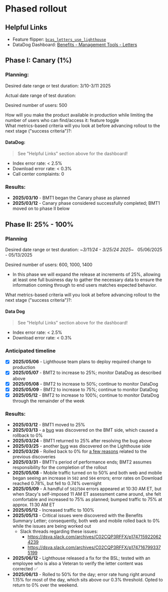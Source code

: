 # Phased rollout

## Helpful Links

- Feature flipper: [`bcas_letters_use_lighthouse`](https://api.va.gov/flipper/features/bcas_letters_use_lighthouse)
- DataDog Dashboard: [Benefits - Management Tools -  Letters](https://vagov.ddog-gov.com/dashboard/86n-b39-hhn/benefits---management-tools---letters?fromUser=true&refresh_mode=sliding&from_ts=1746109974694&to_ts=1746196374694&live=true)

## Phase I: Canary (1%)
### Planning: 
Desired date range or test duration: 3/10-3/11 2025

Actual date range of test duration: 

Desired number of users: 500  

How will you make the product available in production while limiting the number of users who can find/access it: feature toggle  
What metrics-based criteria will you look at before advancing rollout to the next stage ("success criteria")?:  

#### DataDog:

> See "Helpful Links" section above for the dashboard!
     
- Index error rate: < 2.5%
- Download error rate: < 0.3%
- Call center complaints: 0

### Results:  

- **2025/03/10** - BMT1 began the Canary phase as planned
- **2025/03/12** - Canary phase considered successfully completed; BMT1 moved on to phase II below

## Phase II: 25% - 100%
### Planning 
Desired date range or test duration: ~_3/11/24 - 3/25/24  2025_~ &nbsp; 05/06/2025 - 05/13/2025

Desired number of users: 600, 1000, 1400
- In this phase we will expand the release at increments of 25%, allowing at least one full business day to gather the necessary data to ensure the information coming through to end users matches expected behavior.

What metrics-based criteria will you look at before advancing rollout to the next stage ("success criteria")?:  
#### Data Dog

> See "Helpful Links" section above for the dashboard!

- Index error rate: < 2.5%
- Download error rate: < 0.3%

### Anticipated timeline

- [x] **2025/05/06** - Lighthouse team plans to deploy required change to production
- [x] **2025/05/07** - BMT2 to increase to 25%; monitor DataDog as described above
- [x] **2025/05/08** - BMT2 to increase to 50%; continue to monitor DataDog
- [x] **2025/05/09** - BMT2 to increase to 75%; continue to monitor DataDog
- [x] **2025/05/12** - BMT2 to increase to 100%; continue to monitor DataDog through the remainder of the week

### Results:

- **2025/03/12** - BMT1 moved to 25%
- **2025/03/13** - a [bug](https://github.com/department-of-veterans-affairs/va.gov-team/issues/105208) was discovered on the BMT side, which caused a rollback to 0%
- **2025/03/24** - BMT1 returned to 25% after resolving the bug above
- **2025/03/25** - another [bug](https://dsva.slack.com/archives/C02CQP3RFFX/p1742925759539209) was discovered on the Lighthouse side
- **2025/03/26** - Rolled back to 0% for [a few reasons](https://dsva.slack.com/archives/C04KHCT3ZMY/p1743012653750079) related to the previous discoveries
- **2025/03/31** - BMT1's period of performance ends; BMT2 assumes responsibility for the completion of the rollout
- **2025/05/08** - Mobile traffic turned on to 50% and both web and mobile began seeing an increase in `502` and `504` errors; error rates on Download reached 0.78%, but fell to 0.74% overnight
- **2025/05/09** - A handful of `502`/`504` errors appeared at 10:30 AM ET, but when Stacy's self-imposed 11 AM ET assessment came around, she felt comfortable and increased to 75% as planned; bumped traffic to 75% at approx. 11:30 AM ET
- **2025/05/12** - Increased traffic to 100%
- **2025/05/13** - Critical issues were discovered with the Benefits Summary Letter; consequently, both web and mobile rolled back to 0% while the issues are being worked out
    - Slack threads regarding these issues:
        - https://dsva.slack.com/archives/C02CQP3RFFX/p1747159220624239
        - https://dsva.slack.com/archives/C02CQP3RFFX/p1747167993375199
- **2025/06/12** - Lighthouse released a fix for the BSL; tested with an employee who is also a Veteran to verify the letter content was corrected ✅
- **2025/06/13** - Rolled to 50% for the day; error rate hung right around 1.15% for most of the day, which sits above our 0.3% threshold.  Opted to return to 0% over the weekend.
